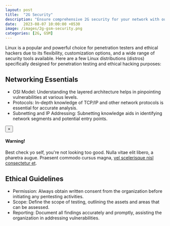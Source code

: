 ```yaml
---
layout: post
title:  "2G Security"
description: "Ensure comprehensive 2G security for your network with our advanced solutions. Safeguard your legacy infrastructure with robust security measures designed to protect against modern cyber threats and vulnerabilities in the evolving digital landscape."
date:   2023-08-07 10:00:00 +0530
image: /images/2g-gsm-security.png
categories: [2G, GSM]
---
```

Linux is a popular and powerful choice for penetration testers and ethical hackers due to its flexibility, customization options, and a wide range of security tools available. Here are a few Linux distributions (distros) specifically designed for penetration testing and ethical hacking purposes:

## Networking Essentials

- OSI Model: Understanding the layered architecture helps in pinpointing vulnerabilities at various levels.
- Protocols: In-depth knowledge of TCP/IP and other network protocols is essential for accurate analysis.
- Subnetting and IP Addressing: Subnetting knowledge aids in identifying network segments and potential entry points.


<div class="alert alert-dismissible alert-success">
  <button type="button" class="close" data-dismiss="alert">&times;</button>
  <h4>Warning!</h4>
  <p>Best check yo self, you're not looking too good. Nulla vitae elit libero, a pharetra augue. Praesent commodo cursus magna, <a href="#" class="alert-link">vel scelerisque nisl consectetur et</a>.</p>
</div>

## Ethical Guidelines

- Permission: Always obtain written consent from the organization before initiating any pentesting activities.
- Scope: Define the scope of testing, outlining the assets and areas that can be assessed.
- Reporting: Document all findings accurately and promptly, assisting the organization in addressing vulnerabilities.


